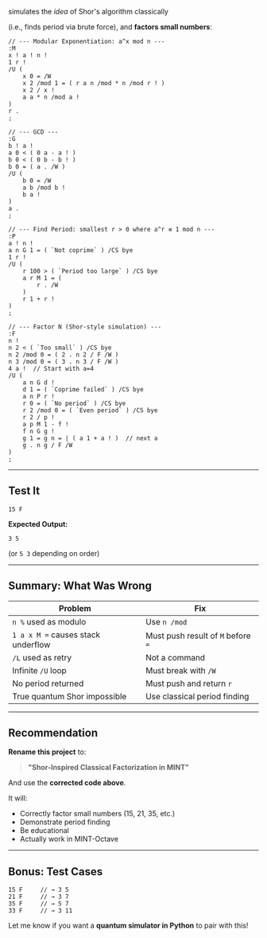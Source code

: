 
 simulates the *idea* of Shor's algorithm classically
 
 (i.e., finds period via brute force), and **factors small numbers**:

```mint
// --- Modular Exponentiation: a^x mod n ---
:M
x ! a ! n !
1 r !
/U (
    x 0 = /W
    x 2 /mod 1 = ( r a n /mod * n /mod r ! )
    x 2 / x !
    a a * n /mod a !
)
r .
;

// --- GCD ---
:G
b ! a !
a 0 < ( 0 a - a ! )
b 0 < ( 0 b - b ! )
b 0 = ( a . /W )
/U (
    b 0 = /W
    a b /mod b !
    b a !
)
a .
;

// --- Find Period: smallest r > 0 where a^r ≡ 1 mod n ---
:P
a ! n !
a n G 1 = ( `Not coprime` ) /CS bye
1 r !
/U (
    r 100 > ( `Period too large` ) /CS bye
    a r M 1 = (
        r . /W
    )
    r 1 + r !
)
;

// --- Factor N (Shor-style simulation) ---
:F
n !
n 2 < ( `Too small` ) /CS bye
n 2 /mod 0 = ( 2 . n 2 / F /W )
n 3 /mod 0 = ( 3 . n 3 / F /W )
4 a !  // Start with a=4
/U (
    a n G d !
    d 1 = ( `Coprime failed` ) /CS bye
    a n P r !
    r 0 = ( `No period` ) /CS bye
    r 2 /mod 0 = ( `Even period` ) /CS bye
    r 2 / p !
    a p M 1 - f !
    f n G g !
    g 1 = g n = | ( a 1 + a ! )  // next a
    g . n g / F /W
)
;
```

---

## Test It

```mint
15 F
```

**Expected Output:**
```
3 5
```
(or `5 3` depending on order)

---

## Summary: What Was Wrong

| Problem | Fix |
|-------|-----|
| `n %` used as modulo | Use `n /mod` |
| `1 a x M =` causes stack underflow | Must push result of `M` before `=` |
| `/L` used as retry | Not a command |
| Infinite `/U` loop | Must break with `/W` |
| No period returned | Must push and return `r` |
| True quantum Shor impossible | Use classical period finding |

---

## Recommendation

**Rename this project** to:
> **"Shor-Inspired Classical Factorization in MINT"**

And use the **corrected code above**.

It will:
- Correctly factor small numbers (15, 21, 35, etc.)
- Demonstrate period finding
- Be educational
- Actually work in MINT-Octave

---

## Bonus: Test Cases

```mint
15 F     // → 3 5
21 F     // → 3 7
35 F     // → 5 7
33 F     // → 3 11
```

Let me know if you want a **quantum simulator in Python** to pair with this!
